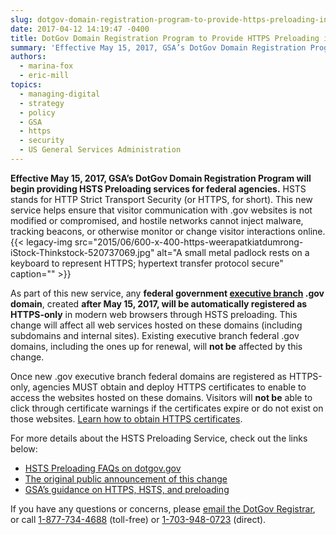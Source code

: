 ```yaml
---
slug: dotgov-domain-registration-program-to-provide-https-preloading-in-may
date: 2017-04-12 14:19:47 -0400
title: DotGov Domain Registration Program to Provide HTTPS Preloading in May
summary: 'Effective May 15, 2017, GSA’s DotGov Domain Registration Program will begin providing HSTS Preloading services for federal agencies. HSTS stands for HTTP Strict Transport Security (or HTTPS, for short). This new service helps ensure that visitor communication with .gov websites is not modified or compromised, and hostile networks cannot inject malware, tracking beacons, or otherwise monitor'
authors:
  - marina-fox
  - eric-mill
topics:
  - managing-digital
  - strategy
  - policy
  - GSA
  - https
  - security
  - US General Services Administration
---
```


**Effective May 15, 2017, GSA’s DotGov Domain Registration Program will begin providing HSTS Preloading services for federal agencies.** HSTS stands for HTTP Strict Transport Security (or HTTPS, for short). This new service helps ensure that visitor communication with .gov websites is not modified or compromised, and hostile networks cannot inject malware, tracking beacons, or otherwise monitor or change visitor interactions online. {{< legacy-img src="2015/06/600-x-400-https-weerapatkiatdumrong-iStock-Thinkstock-520737069.jpg" alt="A small metal padlock rests on a keyboard to represent HTTPS; hypertext transfer protocol secure" caption="" >}}

As part of this new service, any **federal government <u>executive branch</u> .gov domain**, created **after May 15, 2017, will be automatically registered as HTTPS-only** in modern web browsers through HSTS preloading. This change will affect all web services hosted on these domains (including subdomains and internal sites). Existing executive branch federal .gov domains, including the ones up for renewal, will **not be** affected by this change.

Once new .gov executive branch federal domains are registered as HTTPS-only, agencies MUST obtain and deploy HTTPS certificates to enable to access the websites hosted on these domains. Visitors will **not be** able to click through certificate warnings if the certificates expire or do not exist on those websites. [Learn how to obtain HTTPS certificates](https://https.cio.gov/certificates).

For more details about the HSTS Preloading Service, check out the links below:

  * [HSTS Preloading FAQs on dotgov.gov](https://www.dotgov.gov/portal/web/dotgov/support#HSTS_Preloading)
  * [The original public announcement of this change](https://www.cio.gov/2017/01/19/automatic-https-enforcement-new-executive-branch-gov-domains/)
  * [GSA’s guidance on HTTPS, HSTS, and preloading](https://https.cio.gov/hsts)

If you have any questions or concerns, please [email the DotGov Registrar](mailto:registrar@dotgov.gov), or call [1-877-734-4688](tel:877-734-4688) (toll-free) or [1-703-948-0723](tel:703-948-0723) (direct).
